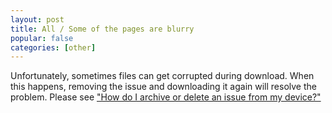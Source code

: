 ```yaml
---
layout: post
title: All / Some of the pages are blurry
popular: false
categories: [other]
---
```

Unfortunately, sometimes files can get corrupted during download. When this happens, removing the issue and downloading it again will resolve the problem. Please see ["How do I archive or delete an issue from my device?"](/support-prototype/2019-09-10-how-do-i-archive-or-delete-an-issue-from-my-device)
